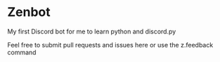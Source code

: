 # Zenbot

My first Discord bot for me to learn python and discord.py

Feel free to submit pull requests and issues here or use the z.feedback command
